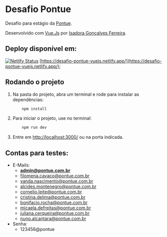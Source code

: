 # Desafio Pontue
Desafio para estágio da [Pontue](https://pontue.com.br/).

Desenvolvido com [Vue.Js](https://vuejs.org) por [Isadora Gonçalves Ferreira](https://www.linkedin.com/in/isadorafer).


## Deploy disponível em:
[![Netlify Status](https://api.netlify.com/api/v1/badges/a2737239-6068-4b7a-bd49-7f9eed26c45d/deploy-status)](https://app.netlify.com/sites/desafio-pontue-vuejs/deploys) 
    [https://desafio-pontue-vuejs.netlify.app/](https://desafio-pontue-vuejs.netlify.app/);


## Rodando o projeto
1. Na pasta do projeto, abra um terminal e rode para instalar as dependências:
    ```sh
        npm install
    ```
2. Para iniciar o projeto, use no terminal:
    ```sh
        npm run dev
    ```
3. Entre em [http://localhost:3000/](http://localhost:3000/) ou na porta indicada.


## Contas para testes:

* E-Mails:
   * **admin@pontue.com.br**
   * filomena.cavaco@pontue.com.br
   * vanda.nascimento@pontue.com.br
   * alcides.montenegro@pontue.com.br
   * cornelio.leite@pontue.com.br
   * cristina.delima@pontue.com.br
   * bonifacio.rocha@pontue.com.br
   * micaela.defreitas@pontue.com.br
   * juliana.cerqueira@pontue.com.br
   * nuno.alcantara@pontue.com.br
* Senha:
  * 123456@pontue


